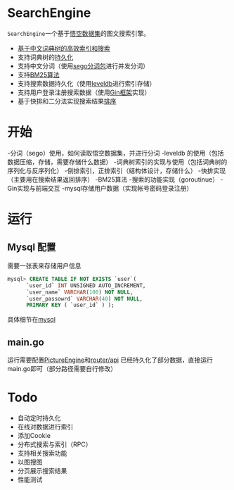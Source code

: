 # SearchEngine
`SearchEngine`一个基于[悟空数据集](https://wukong-dataset.github.io/wukong-dataset/benchmark.html)的图文搜索引擎。

 - [基于中文词典树的高效索引和搜索](https://github.com/MingweiGuo/Goland/tree/main/SearchEngine/trie)
 - 支持词典树的[持久化](https://github.com/MingweiGuo/Goland/blob/main/SearchEngine/trie/serialize.go)
 - 支持中文分词（使用[sego分词包](https://github.com/huichen/sego)进行并发分词）
 - 支持[BM25算法](https://github.com/MingweiGuo/Goland/tree/main/SearchEngine/rank)
 - 支持搜索数据持久化（使用[leveldb](https://github.com/google/leveldb)进行索引存储）
 - 支持用户登录注册搜索数据（使用[Gin框架](https://github.com/gin-gonic/gin)实现）
 - 基于快排和二分法实现搜索结果[排序](https://github.com/MingweiGuo/Goland/blob/main/SearchEngine/core/sorts.go)
# 开始
-分词（sego）使用，如何读取悟空数据集，并进行分词
-leveldb 的使用（包括数据压缩，存储，需要存储什么数据）
-词典树索引的实现与使用（包括词典树的序列化与反序列化）
-倒排索引，正排索引（结构体设计，存储什么）
-快排实现（主要用在搜索结果返回排序）
-BM25算法
-搜索的功能实现（goroutinue）
-Gin实现与前端交互
-mysql存储用户数据（实现帐号密码登录注册）
# 运行
## Mysql 配置
需要一张表来存储用户信息
```sql
mysql> CREATE TABLE IF NOT EXISTS `user`( 
      `user_id` INT UNSIGNED AUTO_INCREMENT,    
      `user_name` VARCHAR(100) NOT NULL,   
      `user_passowrd` VARCHAR(40) NOT NULL,     
      PRIMARY KEY ( `user_id` ) );
```
具体细节在[mysql](https://github.com/MingweiGuo/Goland/tree/main/SearchEngine/router/mysql)

## main.go 
运行需要配置[PictureEngine](https://github.com/MingweiGuo/Goland/tree/main/SearchEngine/core)和[router/api](https://github.com/MingweiGuo/Goland/tree/main/SearchEngine/router/api)
已经持久化了部分数据，直接运行main.go即可（部分路径需要自行修改）

# Todo
- 自动定时持久化
- 在线对数据进行索引
- 添加Cookie
- 分布式搜索与索引（RPC）
- 支持相关搜索功能
- 以图搜图
- 分页展示搜索结果
- 性能测试
